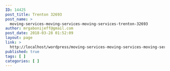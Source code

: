 ```yaml
---
ID: 14425
post_title: Trenton 32693
post_name: >
  moving-services-moving-services-moving-services-trenton-32693
author: mrgabonijeff@gmail.com
post_date: 2018-03-28 01:52:09
layout: page
link: >
  http://localhost/wordpress/moving-services-moving-services-moving-services-trenton-32693/
published: true
tags: [ ]
categories: [ ]
---
```

